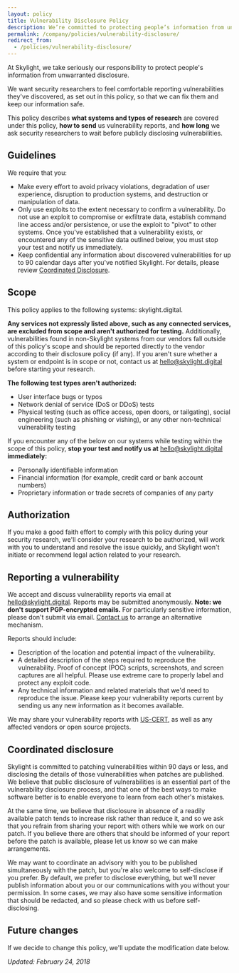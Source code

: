 ```yaml
---
layout: policy
title: Vulnerability Disclosure Policy
description: We’re committed to protecting people’s information from unwarranted disclosure. Here are our guidelines for reporting vulnerabilities to Skylight.
permalink: /company/policies/vulnerability-disclosure/
redirect_from:
  - /policies/vulnerability-disclosure/
---
```


At Skylight, we take seriously our responsibility to protect people's information from unwarranted disclosure.

We want security researchers to feel comfortable reporting vulnerabilities they've discovered, as set out in this policy, so that we can fix them and keep our information safe.

This policy describes **what systems and types of research** are covered under this policy, **how to send** us vulnerability reports, and **how long** we ask security researchers to wait before publicly disclosing vulnerabilities.

## Guidelines

We require that you:

- Make every effort to avoid privacy violations, degradation of user experience, disruption to production systems, and destruction or manipulation of data.
- Only use exploits to the extent necessary to confirm a vulnerability. Do not use an exploit to compromise or exfiltrate data, establish command line access and/or persistence, or use the exploit to "pivot" to other systems. Once you've established that a vulnerability exists, or encountered any of the sensitive data outlined below, you must stop your test and notify us immediately.
- Keep confidential any information about discovered vulnerabilities for up to 90 calendar days after you've notified Skylight. For details, please review [Coordinated Disclosure](#coordinated-disclosure).

## Scope

This policy applies to the following systems: skylight.digital.

**Any services not expressly listed above, such as any connected services, are excluded from scope and aren't authorized for testing.** Additionally, vulnerabilities found in non-Skylight systems from our vendors fall outside of this policy's scope and should be reported directly to the vendor according to their disclosure policy (if any). If you aren't sure whether a system or endpoint is in scope or not, contact us at [hello@skylight.digital](mailto:hello@skylight.digital) before starting your research.

**The following test types aren't authorized:**

- User interface bugs or typos
- Network denial of service (DoS or DDoS) tests
- Physical testing (such as office access, open doors, or tailgating), social engineering (such as phishing or vishing), or any other non-technical vulnerability testing

If you encounter any of the below on our systems while testing within the scope of this policy, **stop your test and notify us at** [hello@skylight.digital](mailto:hello@skylight.digital) **immediately:**

- Personally identifiable information
- Financial information (for example, credit card or bank account numbers)
- Proprietary information or trade secrets of companies of any party

## Authorization

If you make a good faith effort to comply with this policy during your security research, we'll consider your research to be authorized, will work with you to understand and resolve the issue quickly, and Skylight won't initiate or recommend legal action related to your research.

## Reporting a vulnerability

We accept and discuss vulnerability reports via email at [hello@skylight.digital](mailto:hello@skylight.digital). Reports may be submitted anonymously. **Note: we don't support PGP-encrypted emails.** For particularly sensitive information, please don't submit via email. [Contact us](mailto:hello@skylight.digital) to arrange an alternative mechanism.

Reports should include:

- Description of the location and potential impact of the vulnerability.
- A detailed description of the steps required to reproduce the vulnerability. Proof of concept (POC) scripts, screenshots, and screen captures are all helpful. Please use extreme care to properly label and protect any exploit code.
- Any technical information and related materials that we'd need to reproduce the issue.
Please keep your vulnerability reports current by sending us any new information as it becomes available.

We may share your vulnerability reports with [US-CERT](https://www.us-cert.gov/ais), as well as any affected vendors or open source projects.

## Coordinated disclosure

Skylight is committed to patching vulnerabilities within 90 days or less, and disclosing the details of those vulnerabilities when patches are published. We believe that public disclosure of vulnerabilities is an essential part of the vulnerability disclosure process, and that one of the best ways to make software better is to enable everyone to learn from each other's mistakes.

At the same time, we believe that disclosure in absence of a readily available patch tends to increase risk rather than reduce it, and so we ask that you refrain from sharing your report with others while we work on our patch. If you believe there are others that should be informed of your report before the patch is available, please let us know so we can make arrangements.

We may want to coordinate an advisory with you to be published simultaneously with the patch, but you're also welcome to self-disclose if you prefer. By default, we prefer to disclose everything, but we'll never publish information about you or our communications with you without your permission. In some cases, we may also have some sensitive information that should be redacted, and so please check with us before self-disclosing.

## Future changes

If we decide to change this policy, we'll update the modification date below.

*Updated: February 24, 2018*

